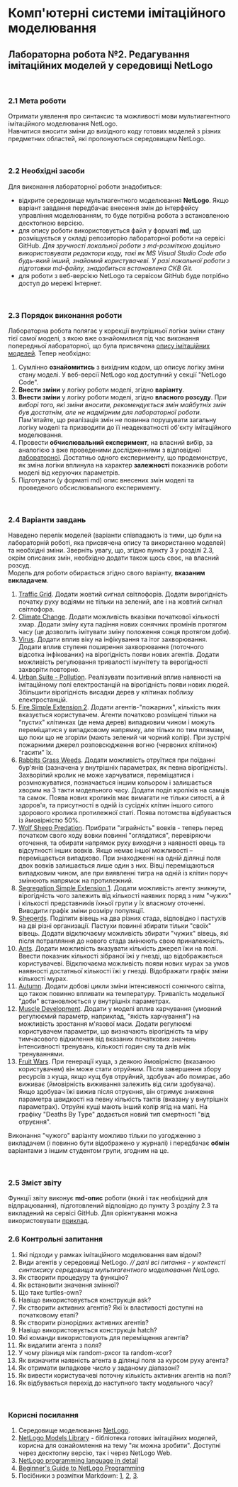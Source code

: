 # Комп'ютерні системи імітаційного моделювання
## Лабораторна робота №2. Редагування імітаційних моделей у середовищі NetLogo

<br>

### 2.1 Мета роботи
Отримати уявлення про синтаксис та можливості мови мультиагентного імітаційного моделювання NetLogo.  
Навчитися вносити зміни до вихідного коду готових моделей з різних предметних областей, які пропонуються середовищем NetLogo.

<br>

### 2.2 Необхідні засоби
Для виконання лабораторної роботи знадобиться:
- відкрите середовище мультиагентного моделювання **NetLogo**. Якщо варіант завдання передбачає внесення змін до інтерфейсу управління моделюванням, то буде потрібна робота з встановленою десктопною версією.
- для опису роботи використовується файл у форматі **md**, що розміщується у складі репозиторію лабораторної роботи на сервісі GitHub. *Для зручності локальної роботи з md-розміткою доцільно використовувати редактори коду, такі як MS Visual Studio Code або будь-який інший, знайомий користувачеві. У разі локальної роботи з підготовки md-файлу, знадобиться встановлена СКВ Git.*
- для роботи з веб-версією NetLogo та сервісом GitHub буде потрібно доступ до мережі Інтернет.

<br>

### 2.3 Порядок виконання роботи
Лабораторна робота полягає у корекції внутрішньої логіки зміни стану тієї самої моделі, з якою вже ознайомилися під час виконання попередньої лабораторної, що була присвячена [опису імітаційних моделей](..\Simulation_Lab1\tutorial.md). Тепер необхідно:
1. Сумлінно **ознайомитись** з вихідним кодом, що описує логіку зміни стану моделі. У веб-версії NetLogo код доступний у секції "NetLogo Code".
2. **Внести зміни** у логіку роботи моделі, згідно **варіанту**. 
3. **Внести зміни** у логіку роботи моделі, згідно **власного розсуду**. П*ри виборі того, які зміни вносити, рекомендується змін майбутніх змін був достатнім, але не надмірним для лабораторної роботи.* Пам'ятайте, що реалізація змін не повинна порушувати загальну логіку моделі та призводити до її неадекватності об'єкту імітаційного моделювання.
4. Провести **обчислювальний експеримент**, на власний вибір, за аналогією з вже проведеними дослідженнями з відповідної [лабораторної](..\Simulation_Lab1\tutorial.md). Достатньо одного експерименту, що продемонструє, як зміна логіки вплинула на характер **залежності** показників роботи моделі від керуючих параметрів.
5. Підготувати (у форматі md) опис внесених змін моделі та проведеного обсислювального експерименту.

<br>

### 2.4 Варіанти завдань
Наведено перелік моделей (варіанти співпадають із тими, що були на лабораторній роботі, яка присвячена опису та використанню моделей) та необхідні зміни. Зверніть увагу, що, згідно пункту 3 у розділі 2.3, окрім описаних змін, необхідно додати також щось своє, на власний розсуд.  
Модель для роботи обирається згідно свого варіанту, **вказаним викладачем**.  
1. [Traffic Grid](http://www.netlogoweb.org/launch#http://www.netlogoweb.org/assets/modelslib/Sample%20Models/Social%20Science/Traffic%20Grid.nlogo). Додати жовтий сигнал світлофорів. Додати вирогідність початку руху водіями не тільки на зелений, але і на жовтий сигнал світлофора.<!-- Для жовтого, тривалість буде регулюватися за допомогою нового керуючого параметру. Рахувати "поганих" водіїв, чи вказувати, замість вірогідности загальної, просто створення таких водіїв, які завжди починають рух на жовтому. Можно імітувати початок рух на жовтий, якщо водій "не бачить" нікого на перехресті. -->
2. [Climate Change](http://www.netlogoweb.org/launch#http://www.netlogoweb.org/assets/modelslib/Sample%20Models/Earth%20Science/Climate%20Change.nlogo). Додати можливість вказівки початкової кількості хмар. Додати зміну кута падіння нових сонячних промінів протягом часу (це дозволить імітувати зміну положення сонця протягом доби).<!-- Уже готовый add-cloud и через repeat. Угол падения - утсанавливается в процедуре create-sunshine. Можливість регулювати кут падіння, встановлюючи початкове значення (це дасть змогу досліджувати, як буде змінюватись температура на разній широті - сонце ж не тільки протягом доби змінює своє положення, но і на разній широті досягає різних кутів). Регулювати шільність хмар? -->
3. [Virus](https://www.netlogoweb.org/launch#https://www.netlogoweb.org/assets/modelslib/Sample%20Models/Biology/Virus.nlogo). Додати вплив віку на інфікування та ітог захворювання. Додати вплив ступеня поширення захворювання (поточного відсотка інфікованих) на вірогідність появи нових агентів. Додати можливість регулювання тривалості імунітету та верогідності захворіти повторно. <!-- Простая модель для понимания, с массой возможностей для расширения, пачка идей для которого описаны в самой модели... Время жизни у всех в одном пределе, до 50 лет (lifespan). Можно бы регулировать. Возраст (age) у каждого свой, но он не влияет на процесс заражения/выздоровления. Регулирование длительности иммунитета. И его "прочности". Коррекция логики размножения. -->
4. [Urban Suite - Pollution](http://www.netlogoweb.org/launch#http://www.netlogoweb.org/assets/modelslib/Curricular%20Models/Urban%20Suite/Urban%20Suite%20-%20Pollution.nlogo). Реалізувати позитивний вплив наявності на імітаційному полі електростанцій на вірогідність появи нових людей. Збільшити вірогідність висадки дерев у клітинах поблизу електростанцій. <!-- Электростанции влияют только на заражение, но они ведь явно что-то хорошее несут, стоит это в логике отразить. Удобно сие сделать через ввод нового параметра для патчей и работать через "соседей" клетки с электростанцией. -->
5. [Fire Simple Extension 2](http://www.netlogoweb.org/launch#http://www.netlogoweb.org/assets/modelslib/IABM%20Textbook/chapter%203/Fire%20Extensions/Fire%20Simple%20Extension%202.nlogo). Додати агентів-"пожарних", кількість яких вказується користувачем. Агенти початково розміщені тільки на "пустих" клітинках (де нема дерев) випадковим чином і можуть переміщатися у випадковому напрямку, але тільки по тим плямам, що поки що не згоріли (мають зелений чи чорний колір). При зустрічі пожарними джерел розповсюдження вогню (червоних клітинок) "гасити" їх. <!-- Добавить агентов, пока эта можель вообще без них. Это могут быть "пожарные", которые рандомно перемещаются по полю, дошли до огня (красных участков) и "тушат" его - т.е. устраняют очаг заражения. Т.к. логика завязана на цвет пятен, всё сводится к изменению "красных" на иной цвет, если они оказались по сосдеству с "пжарными". Такой апдейт открывает простор для новых изменений - например, движение в сторону источника огня, вероятность успешного тушения, необходимость нескольких пожарных для успеха тушения и т.д. -->
6. [Rabbits Grass Weeds](http://www.netlogoweb.org/launch#http://www.netlogoweb.org/assets/modelslib/Sample%20Models/Biology/Rabbits%20Grass%20Weeds.nlogo). Додати можливість отруїтися при поїданні бур'янів (зазначена у внутрішніх параметрах, як певна вірогідність). Захворілий кролик не може харчуватися, переміщатися і розмножуватися, позначається іншим кольором і залишається хворим на 3 такти модельного часу. Додати поділ кроліків на самців та самок. Поява нових кроликів має вимагати не тільки ситості, а й здоров'я, та присутності в одній із сусідніх клітин іншого ситого здорового кролика протилежної статі. Поява потомства відбувається із ймовірністю 50%. <!-- Эта модель успешно использовалась с прошлого года, только с более сложными апдейтами. -->
7. [Wolf Sheep Predation](http://www.netlogoweb.org/launch#http://www.netlogoweb.org/assets/modelslib/Sample%20Models/Biology/Wolf%20Sheep%20Predation.nlogo). Прибрати "зграйність" вовків - теперь перед початком свого ходу вовки повинні "оглядатися", перевіряючи оточення, та обирати напрямок руху виходячи з наявності овець та відсутності інших вовків. Якщо немає іншої можливості – переміщається випадково. При знаходженні на одній ділянці поля двох вовків залишається лише один з них. <!-- Волки-одиночки... Это тигры какие-то. В прицнипе, как и было когда-то в этой модели. Поедать "своих" аналогом процедуры eat-sheep. Смотрят рядом только, или на заданное пользователем число клеток вперёд? Лучше не усложнять. --> Вівці переміщаються випадковим чином, але при виявленні тигра на одній із клітин поруч змінюють напрямок на протилежний. <!-- Розмежувати овець і вовків на самців та самок. Розподіл під час ініціалізації симуляції має вказуватися користувачем. Скоригувати логіку появи нових овець та вовків - тільки ймовірності та умови "ситості" недостатньо для забезпечення адекватності моделі. Виводити користувачеві дані про склад стада та зграї, з відображенням графіків зміни кількості агентів. -->
8. [Segregation Simple Extension 1](http://www.netlogoweb.org/launch#http://www.netlogoweb.org/assets/modelslib/IABM%20Textbook/chapter%203/Segregation%20Extensions/Segregation%20Simple%20Extension%201.nlogo). Додати можливість агенту зникнути, вірогідність чого залежить від кількості наявних поряд з ним "чужих" і кількості представників їхньої групи у їх власному оточенні. Виводити графік зміни розміру популяції. <!-- Добавить агрессию по отношению к представителям чужой группы, если рядом есть"свои". Например, при наличии вокруг "врагов", исчезать. Причем их число можно регулировать пользователем - и потом посмотреть, как влияет возможность "кучковаться" на общую популяцию. Модель дворовых разборок. -->
9. [Sheperds](http://www.netlogoweb.org/launch#http://www.netlogoweb.org/assets/modelslib/Sample%20Models/Biology/Shepherds.nlogo). Поділити вівець на два різних стада, відповідно і пастухів на дві різні организації. Пастухи повинні збирати тільки "своїх" вівець. Додати відключаєму можливість збирати "чужих" вівець, які після потрапляння до нового стада змінюють свою приналежність. <!-- А если пастухи должны собирать только "своих" овец? Т.е. сделать два вида пастухов и два вида овец. Чтобы переносить пастух стал только "свою" овцу. Вариант с произвольным числом "стад"? Модель хотя не требует работы с ГУИ, но там логика завязана на код внутри графика, без десктопной версии понять будет сложнее. Можно вообще не париться с разными "пороадами", а решать через зветовую метку или иной внутренний параметр агента-овцы. -->
10. [Ants](http://www.netlogoweb.org/launch#http://www.netlogoweb.org/assets/modelslib/Sample%20Models/Biology/Ants.nlogo). Додати можливість вказувати кількість джерел їжи на полі. Ввести показник кількості зібраної їжі у гнезді, що відображається користувачеві. Відключаєма можливість появи нових мурах за умов наявності достатньої кількості їжі у гнезді. Відображати графік зміни кількості мурах. <!-- Додати можливість отруїтись та вмерти. А то иначе у нас будет нашествие вечных муравьев. Но в базовом варианте это будет многовато. -->
11. [Autumn](https://www.netlogoweb.org/launch#http://www.netlogoweb.org/assets/modelslib/Sample%20Models/Biology/Autumn.nlogo). Додати добові цикли зміни інтенсивності сонячного світла, що також повинно впливати на температуру. Тривалість модельної "доби" встановлюється у внутрішніх параметрах. <!-- В модели уйму кода, стоит это как-то компенсировать не слишком тяжёлыми изменениями, иначе на отработке на банальных вопросах по коду посыпятся. Отключаемая пользователем возможность учёта солнечных циклов? -->
12. [Muscle Development](http://www.netlogoweb.org/launch#http://www.netlogoweb.org/assets/modelslib/Sample%20Models/Biology/Muscle%20Development.nlogo). Додати у моделі вплив харчування (умовний регулюємий параметр, наприклад, "якість харчування") на можливість зростання м'язової маси. Додати регулюємі користувачем параметри, що визначають вірогідність та міру тимчасового відхилення від вказаних початкових значень інтенсивності тренувань, кількості годин сну та днів між тренуваннями. <!-- Позаимствовал идеи из описания модели. Получается просто, но точно без десктопа не обойтись. -->
13. [Fruit Wars](http://www.netlogoweb.org/launch#http://www.netlogoweb.org/assets/modelslib/Sample%20Models/Social%20Science/Economics/Fruit%20Wars.nlogo). При генерації куща, з деякою ймовірністю (вказаною користувачем) він може стати отруйним. Після завершення збору ресурсів з куща, якщо кущ був отруйний, здобувач або помирає, або виживає (ймовірність виживання залежить від сили здобувача). Якщо здобувач їжі вижив після отруєння, він отримує зниження параметра швидкості на певну кількість тактів (вказану у внутрішніх параметрах). Отруйні кущі мають інший колір ягід на мапі. На графіку "Deaths By Type" додається новий тип смертності "від отруєння". <!-- Большая и сложная модель, в которой в прошлом году были отменные изменения - хотя и сложноватые для большинства. Взять за основу и упростить. В итоге взял примерно шестую часть от изменений прошлого года. Для "нетвореческого" этапа хватит с головой. -->
<!-- Зря Red Queen в прошлой лабе не добавил, модель жабогадюкинга может быть интересной, да и изменений там вагон, вполне несложных. -->

Виконання "чужого" варіанту можливо тільки по узгодженню з викладачем (і повинно бути відображено у журналі) і передбачає **обмін** варіантами з іншим студентом групи, згодним на це.

<br>

### 2.5 Зміст звіту
Функції звіту виконує **md-опис** роботи (який і так необхідний для відпрацювання), підготовлений відповідно до пункту 3 розділу 2.3 та викладений на сервісі GitHub. Для орієнтування можна використовувати [приклад](example.md).
<br>

### 2.6 Контрольні запитання
1. Які підходи у рамках імітаційного моделювання вам відомі?
1. Види агентів у середовищі NetLogo. *// далі всі питання - у контексті синтаксису середовища мультиагентного моделювання NetLogo.*
1. Як створити процедуру та функцію?
1. Як встановити значення змінної?
1. Що таке turtles-own?
1. Навіщо використовується конструкція ask?
1. Як створити активних агентів? Які їх властивості доступні на початковому етапі?
1. Як створити різнорідних активних агентів?
1. Навіщо використовується конструкція hatch?
1. Які команди використовують для переміщення агентів?
1. Як видалити агента з поля?
1. У чому різниця між random-pxcor та random-xcor?
1. Як визначити наявність агента в ділянці поля за курсом руху агента?
1. Як отримати випадкове число у заданому діапазоні?
1. Як вивести користувачеві поточну кількість активних агентів на полі?
1. Як відбувається перехід до наступного такту модельного часу?



<br>

### Корисні посилання
1. Середовище моделювання [NetLogo](http://ccl.northwestern.edu/netlogo/).
1. [NetLogo Models Library](http://ccl.northwestern.edu/netlogo/models/index.cgi) - бібліотека готових імітаційних моделей, корисна для ознайомлення на тему "як можна зробити". Доступні через десктопну версію, так і через NetLogo Web.
1. [NetLogo programming language in detail](http://ccl.northwestern.edu/netlogo/docs/programming.html#programming-guide)
1. [Beginner's Guide to NetLogo Programming](https://ccl.northwestern.edu/netlogo/bind/)
1. Посібники з розмітки Markdown: [1](https://gist.github.com/Jekins/2bf2d0638163f1294637), [2](https://github.com/adam-p/markdown-here/wiki/Markdown-Cheatsheet), [3](https://www.markdownguide.org/basic-syntax/).
<!-- Литература по собственно моделированию здесь не нужна - вторая лаба сугубо прикладная, тут нужны указанные источники по NetLogo. И они указаны не зря! -->